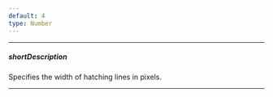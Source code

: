 ```yaml
---
default: 4
type: Number
---
```

---
##### shortDescription
Specifies the width of hatching lines in pixels.

---
